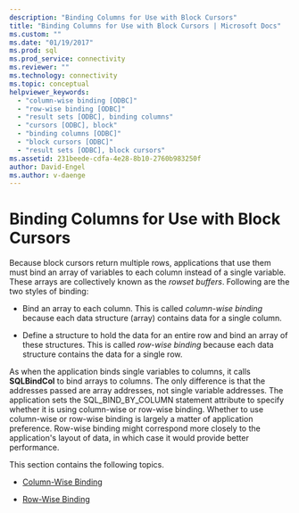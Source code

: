 ```yaml
---
description: "Binding Columns for Use with Block Cursors"
title: "Binding Columns for Use with Block Cursors | Microsoft Docs"
ms.custom: ""
ms.date: "01/19/2017"
ms.prod: sql
ms.prod_service: connectivity
ms.reviewer: ""
ms.technology: connectivity
ms.topic: conceptual
helpviewer_keywords: 
  - "column-wise binding [ODBC]"
  - "row-wise binding [ODBC]"
  - "result sets [ODBC], binding columns"
  - "cursors [ODBC], block"
  - "binding columns [ODBC]"
  - "block cursors [ODBC]"
  - "result sets [ODBC], block cursors"
ms.assetid: 231beede-cdfa-4e28-8b10-2760b983250f
author: David-Engel
ms.author: v-daenge
---
```

# Binding Columns for Use with Block Cursors
Because block cursors return multiple rows, applications that use them must bind an array of variables to each column instead of a single variable. These arrays are collectively known as the *rowset buffers*. Following are the two styles of binding:  
  
-   Bind an array to each column. This is called *column-wise binding* because each data structure (array) contains data for a single column.  
  
-   Define a structure to hold the data for an entire row and bind an array of these structures. This is called *row-wise binding* because each data structure contains the data for a single row.  
  
 As when the application binds single variables to columns, it calls **SQLBindCol** to bind arrays to columns. The only difference is that the addresses passed are array addresses, not single variable addresses. The application sets the SQL_BIND_BY_COLUMN statement attribute to specify whether it is using column-wise or row-wise binding. Whether to use column-wise or row-wise binding is largely a matter of application preference. Row-wise binding might correspond more closely to the application's layout of data, in which case it would provide better performance.  
  
 This section contains the following topics.  
  
-   [Column-Wise Binding](../../../odbc/reference/develop-app/column-wise-binding.md)  
  
-   [Row-Wise Binding](../../../odbc/reference/develop-app/row-wise-binding.md)

